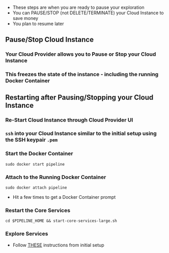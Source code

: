 * These steps are when you are ready to pause your exploration 
* You can PAUSE/STOP (not DELETE/TERMINATE) your Cloud Instance to save money
* You plan to resume later

## Pause/Stop Cloud Instance
### Your Cloud Provider allows you to Pause or Stop your Cloud Instance
### This freezes the state of the instance - including the running Docker Container

## Restarting after Pausing/Stopping your Cloud Instance
### Re-Start Cloud Instance through Cloud Provider UI

### `ssh` into your Cloud Instance similar to the initial setup using the SSH keypair `.pem`

### Start the Docker Container
```
sudo docker start pipeline
```

### Attach to the Running Docker Container
```
sudo docker attach pipeline
```
* Hit <enter> a few times to get a Docker Container prompt

### Restart the Core Services
```
cd $PIPELINE_HOME && start-core-services-large.sh
```

### Explore Services
* Follow [THESE](https://github.com/fluxcapacitor/pipeline/wiki/Explore-Services) instructions from initial setup
